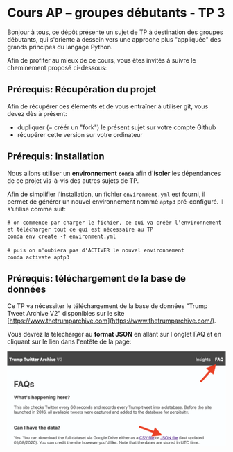 # Cours AP – groupes débutants - TP 3

Bonjour à tous, ce dépôt présente un sujet de TP à destination des groupes débutants, qui s'oriente à dessein vers une approche plus "appliquée" des grands principes du langage Python.

Afin de profiter au mieux de ce cours, vous êtes invités à suivre le cheminement proposé ci-dessous:

## Prérequis: Récupération du projet

Afin de récupérer ces éléments et de vous entraîner à utiliser git, vous devez dès à présent:

- dupliquer (= créér un "fork") le présent sujet sur votre compte Github
- récupérer cette version sur votre ordinateur
## Prérequis: Installation

Nous allons utiliser un **environnement `conda`** afin d'**isoler** les dépendances de ce projet vis-à-vis des autres sujets de TP.

Afin de simplifier l'installation, un fichier `environment.yml` est fourni, il permet de générer un nouvel environnement nommé `aptp3` pré-configuré.
Il s'utilise comme suit:

```shell script
# on commence par charger le fichier, ce qui va créér l'environnement et télécharger tout ce qui est nécessaire au TP
conda env create -f environment.yml

# puis on n'oubiera pas d'ACTIVER le nouvel environnement
conda activate aptp3
```

## Prérequis: téléchargement de la base de données

Ce TP va nécessiter le téléchargement de la base de données "Trump Tweet Archive V2" disponibles sur le site [https://www.thetrumparchive.com](https://www.thetrumparchive.com/).

Vous devrez la télécharger au **format JSON** en allant sur l'onglet FAQ et en cliquant sur le lien dans l'entête de la page:

![](docs/faq.png)
